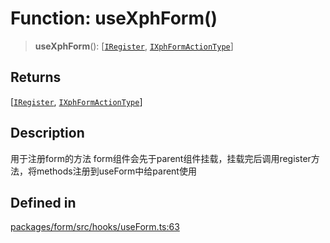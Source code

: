# Function: useXphForm()

> **useXphForm**(): [[`IRegister`](../interfaces/IRegister.md), [`IXphFormActionType`](../interfaces/IXphFormActionType.md)]

## Returns

[[`IRegister`](../interfaces/IRegister.md), [`IXphFormActionType`](../interfaces/IXphFormActionType.md)]

## Description

用于注册form的方法
form组件会先于parent组件挂载，挂载完后调用register方法，将methods注册到useForm中给parent使用

## Defined in

[packages/form/src/hooks/useForm.ts:63](https://github.com/XiaoPiHong/xph-crud/blob/df4afa60d65704448cd1781ed35689440e3aa7c3/packages/form/src/hooks/useForm.ts#L63)

